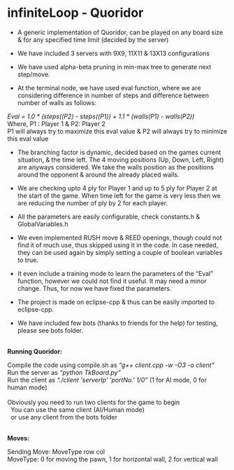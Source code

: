 # infiniteLoop - Quoridor

* A generic implementation of Quoridor, can be played on any board size & for any specified time limit (decided by the server) <br>

* We have included 3 servers with 9X9, 11X11 & 13X13 configurations <br>

* We have used alpha-beta pruning in min-max tree to generate next step/move. <br>

* At the terminal node, we have used eval function, where we are considering difference in
number of steps and difference between number of walls as follows: <br>

<i> Eval = 1.0 * (steps((P2) - steps((P1)) + 1.1 * (walls(P1) - walls(P2))</i> <br>
Where, P1 : Player 1 & P2: Player 2<br>
P1 will always try to maximize this eval value & P2 will always try to minimize this eval value <br>

* The branching factor is dynamic, decided based on the games current situation, & the time left.
The 4 moving positions (Up, Down, Left, Right) are anyways considered. We take the walls position as the positions around the opponent & around the already placed walls. <br>

* We are checking upto 4 ply for Player 1 and up to 5 ply for Player 2 at the start of the game. When time left for the game is very less then we are reducing the number of ply by 2 for each player. <br>

* All the parameters are easily configurable, check constants.h & GlobalVariables.h <br>

* We even implemented RUSH move & REED openings, though could not find it of much use, thus skipped using it in the code. In case needed, they can be used again by simply setting a couple of boolean variables to true. <br>

* It even include a training mode to learn the parameters of the “Eval” function, however we could not find it useful. It may need a minor change. Thus, for now we have fixed the parameters. <br>

* The project is made on eclipse-cpp & thus can be easily imported to eclipse-cpp. <br>

* We have included few bots (thanks to friends for the help) for testing, please see bots folder.
<br><br>

<b> Running Quoridor: </b>

Compile the code using compile.sh as <i>“g++ client.cpp  -w -O3 -o client"</i> <br>
Run the server as <i>“python TkBoard.py”</i><br>
Run the client as <i>“./client 'serverIp' 'portNo.' 1/0” </i> (1 for AI mode, 0 for human mode) <br><br>
Obviously you need to run two clients for the game to begin <br>
&nbsp;&nbsp;You can use the same client (AI/Human mode) <br>
&nbsp;&nbsp;or use any client from the bots folder  <br><br>


<b>Moves:</b>

Sending Move: MoveType row col <br>
MoveType: 0 for moving the pawn, 1 for horizontal wall, 2 for vertical wall

